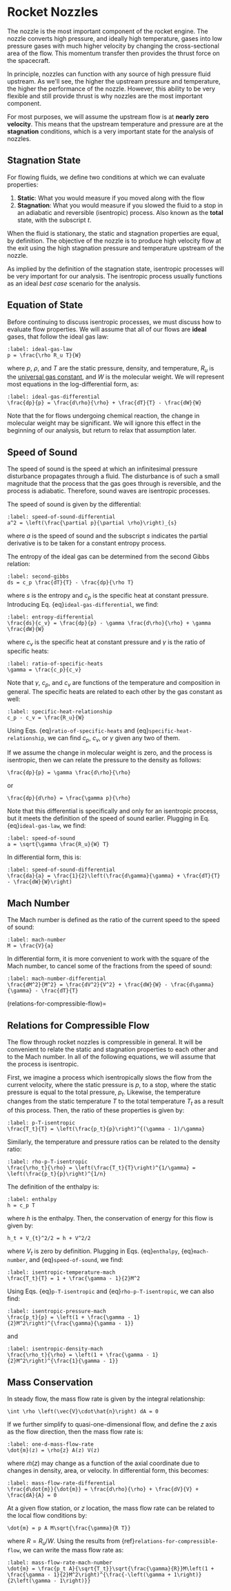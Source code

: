 # Rocket Nozzles

The nozzle is the most important component of the rocket engine. The nozzle converts high pressure, and ideally high temperature, gases into low pressure gases with much higher velocity by changing the cross-sectional area of the flow. This momentum transfer then provides the thrust force on the spacecraft.

In principle, nozzles can function with any source of high pressure fluid upstream. As we'll see, the higher the upstream pressure and temperature, the higher the performance of the nozzle. However, this ability to be very flexible and still provide thrust is why nozzles are the most important component.

For most purposes, we will assume the upstream flow is at **nearly zero velocity**. This means that the upstream temperature and pressure are at the **stagnation** conditions, which is a very important state for the analysis of nozzles.

## Stagnation State

For flowing fluids, we define two conditions at which we can evaluate properties:

1. **Static**: What you would measure if you moved along with the flow
2. **Stagnation**: What you would measure if you slowed the fluid to a stop in an adiabatic and reversible (isentropic) process. Also known as the **total** state, with the subscript $t$.

When the fluid is stationary, the static and stagnation properties are equal, by definition. The objective of the nozzle is to produce high velocity flow at the exit using the high stagnation pressure and temperature upstream of the nozzle.

As implied by the definition of the stagnation state, isentropic processes will be very important for our analysis. The isentropic process usually functions as an ideal _best case_ scenario for the analysis.

## Equation of State

Before continuing to discuss isentropic processes, we must discuss how to evaluate flow properties. We will assume that all of our flows are **ideal** gases, that follow the ideal gas law:

```{math}
:label: ideal-gas-law
p = \frac{\rho R_u T}{W}
```

where $p$, $\rho$, and $T$ are the static pressure, density, and temperature, $R_u$ is the [universal gas constant](https://en.wikipedia.org/wiki/Gas_constant), and $W$ is the molecular weight. We will represent most equations in the log-differential form, as:

```{math}
:label: ideal-gas-differential
\frac{dp}{p} = \frac{d\rho}{\rho} + \frac{dT}{T} - \frac{dW}{W}
```

Note that the for flows undergoing chemical reaction, the change in molecular weight may be significant. We will ignore this effect in the beginning of our analysis, but return to relax that assumption later.

## Speed of Sound

The speed of sound is the speed at which an infinitesimal pressure disturbance propagates through a fluid. The disturbance is of such a small magnitude that the process that the gas goes through is reversible, and the process is adiabatic. Therefore, sound waves are isentropic processes.

The speed of sound is given by the differential:

```{math}
:label: speed-of-sound-differential
a^2 = \left(\frac{\partial p}{\partial \rho}\right)_{s}
```

where $a$ is the speed of sound and the subscript $s$ indicates the partial derivative is to be taken for a constant entropy process.

The entropy of the ideal gas can be determined from the second Gibbs relation:

```{math}
:label: second-gibbs
ds = c_p \frac{dT}{T} - \frac{dp}{\rho T}
```

where $s$ is the entropy and $c_p$ is the specific heat at constant pressure. Introducing Eq. {eq}`ideal-gas-differential`, we find:

```{math}
:label: entropy-differential
\frac{ds}{c_v} = \frac{dp}{p} - \gamma \frac{d\rho}{\rho} + \gamma \frac{dW}{W}
```

where $c_v$ is the specific heat at constant pressure and $\gamma$ is the ratio of specific heats:

```{math}
:label: ratio-of-specific-heats
\gamma = \frac{c_p}{c_v}
```

Note that $\gamma$, $c_p$, and $c_v$ are functions of the temperature and composition in general. The specific heats are related to each other by the gas constant as well:

```{math}
:label: specific-heat-relationship
c_p - c_v = \frac{R_u}{W}
```

Using Eqs. {eq}`ratio-of-specific-heats` and {eq}`specific-heat-relationship`, we can find $c_p$, $c_v$, or $\gamma$ given any two of them.

If we assume the change in molecular weight is zero, and the process is isentropic, then we can relate the pressure to the density as follows:

```{math}
\frac{dp}{p} = \gamma \frac{d\rho}{\rho}
```

or

```{math}
\frac{dp}{d\rho} = \frac{\gamma p}{\rho}
```

Note that this differential is specifically and only for an isentropic process, but it meets the definition of the speed of sound earlier. Plugging in Eq. {eq}`ideal-gas-law`, we find:

```{math}
:label: speed-of-sound
a = \sqrt{\gamma \frac{R_u}{W} T}
```

In differential form, this is:

```{math}
:label: speed-of-sound-differential
\frac{da}{a} = \frac{1}{2}\left(\frac{d\gamma}{\gamma} + \frac{dT}{T} - \frac{dW}{W}\right)
```

## Mach Number

The Mach number is defined as the ratio of the current speed to the speed of sound:

```{math}
:label: mach-number
M = \frac{V}{a}
```

In differential form, it is more convenient to work with the square of the Mach number, to cancel some of the fractions from the speed of sound:

```{math}
:label: mach-number-differential
\frac{dM^2}{M^2} = \frac{dV^2}{V^2} + \frac{dW}{W} - \frac{d\gamma}{\gamma} - \frac{dT}{T}
```

(relations-for-compressible-flow)=
## Relations for Compressible Flow

The flow through rocket nozzles is compressible in general. It will be convenient to relate the static and stagnation properties to each other and to the Mach number. In all of the following equations, we will assume that the process is isentropic.

First, we imagine a process which isentropically slows the flow from the current velocity, where the static pressure is $p$, to a stop, where the static pressure is equal to the total pressure, $p_t$. Likewise, the temperature changes from the static temperature $T$ to the total temperature $T_t$ as a result of this process. Then, the ratio of these properties is given by:

```{math}
:label: p-T-isentropic
\frac{T_t}{T} = \left(\frac{p_t}{p}\right)^{(\gamma - 1)/\gamma}
```

Similarly, the temperature and pressure ratios can be related to the density ratio:

```{math}
:label: rho-p-T-isentropic
\frac{\rho_t}{\rho} = \left(\frac{T_t}{T}\right)^{1/\gamma} = \left(\frac{p_t}{p}\right)^{1/n}
```

The definition of the enthalpy is:

```{math}
:label: enthalpy
h = c_p T
```

where $h$ is the enthalpy. Then, the conservation of energy for this flow is given by:

```{math}
h_t + V_{t}^2/2 = h + V^2/2
```

where $V_{t}$ is zero by definition. Plugging in Eqs. {eq}`enthalpy`, {eq}`mach-number`, and {eq}`speed-of-sound`, we find:

```{math}
:label: isentropic-temperature-mach
\frac{T_t}{T} = 1 + \frac{\gamma - 1}{2}M^2
```

Using Eqs. {eq}`p-T-isentropic` and {eq}`rho-p-T-isentropic`, we can also find:

```{math}
:label: isentropic-pressure-mach
\frac{p_t}{p} = \left(1 + \frac{\gamma - 1}{2}M^2\right)^{\frac{\gamma}{\gamma - 1}}
```

and

```{math}
:label: isentropic-density-mach
\frac{\rho_t}{\rho} = \left(1 + \frac{\gamma - 1}{2}M^2\right)^{\frac{1}{\gamma - 1}}
```

## Mass Conservation

In steady flow, the mass flow rate is given by the integral relationship:

```{math}
\int \rho \left(\vec{V}\cdot\hat{n}\right) dA = 0
```

If we further simplify to quasi-one-dimensional flow, and define the $z$ axis as the flow direction, then the mass flow rate is:

```{math}
:label: one-d-mass-flow-rate
\dot{m}(z) = \rho{z} A(z) V(z)
```

where $\dot{m}(z)$ may change as a function of the axial coordinate due to changes in density, area, or velocity. In differential form, this becomes:

```{math}
:label: mass-flow-rate-differential
\frac{d\dot{m}}{\dot{m}} = \frac{d\rho}{\rho} + \frac{dV}{V} + \frac{dA}{A} = 0
```

At a given flow station, or $z$ location, the mass flow rate can be related to the local flow conditions by:

```{math}
\dot{m} = p A M\sqrt{\frac{\gamma}{R T}}
```

where $R = R_u / W$. Using the results from {ref}`relations-for-compressible-flow`, we can write the mass flow rate as:

```{math}
:label: mass-flow-rate-mach-number
\dot{m} = \frac{p_t A}{\sqrt{T_t}}\sqrt{\frac{\gamma}{R}}M\left(1 + \frac{\gamma - 1}{2}M^2\right)^{\frac{-\left(\gamma + 1\right)}{2\left(\gamma - 1\right)}}
```
